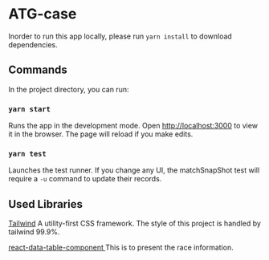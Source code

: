 # ATG-case

Inorder to run this app locally, please run `yarn install` to download dependencies.



## Commands

In the project directory, you can run:

### `yarn start`

Runs the app in the development mode.
Open [http://localhost:3000](http://localhost:3000) to view it in the browser. The page will reload if you make edits.

### `yarn test`

Launches the test runner. If you change any UI, the matchSnapShot test will require a `-u` command to update their records.



##   Used Libraries

[Tailwind](https://tailwindcss.com/)  A utility-first CSS framework. The style of this project is handled by tailwind 99.9%.

[react-data-table-component ](https://github.com/jbetancur/react-data-table-component) This is to present the race information.

